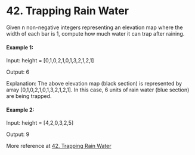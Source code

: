 # 42. Trapping Rain Water

Given n non-negative integers representing an elevation map where the width of each bar is 1, compute how much water it can trap after raining.

#### Example 1:

Input: height = [0,1,0,2,1,0,1,3,2,1,2,1]

Output: 6

Explanation: The above elevation map (black section) is represented by array [0,1,0,2,1,0,1,3,2,1,2,1]. In this case, 6 units of rain water (blue section) are being trapped.


#### Example 2:

Input: height = [4,2,0,3,2,5]

Output: 9



More reference at [42. Trapping Rain Water](https://leetcode.com/problems/trapping-rain-water/description/)